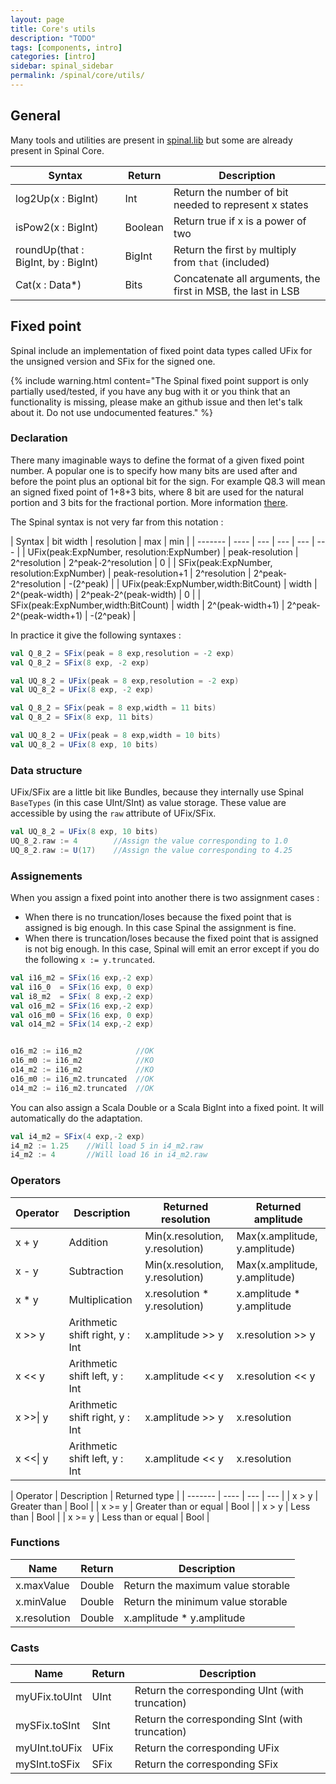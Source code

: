 ```yaml
---
layout: page
title: Core's utils
description: "TODO"
tags: [components, intro]
categories: [intro]
sidebar: spinal_sidebar
permalink: /spinal/core/utils/
---
```


## General
Many tools and utilities are present in [spinal.lib](/SpinalDoc/spinal/lib/utils/) but some are already present in Spinal Core.

| Syntax |  Return | Description|
| ------- | ---- | --- |
| log2Up(x : BigInt) | Int | Return the number of bit needed to represent x states |
| isPow2(x : BigInt) | Boolean | Return true if x is a power of two |
| roundUp(that : BigInt, by : BigInt) | BigInt | Return the first `by` multiply from `that` (included)  |
| Cat(x : Data*) | Bits | Concatenate all arguments, the first in MSB, the last in LSB |

## Fixed point
Spinal include an implementation of fixed point data types called UFix for the unsigned version and SFix for the signed one.

{% include warning.html content="The Spinal fixed point support is only partially used/tested, if you have any bug with it or you think that an functionality is missing, please make an github issue and then let's talk about it. Do not use undocumented features." %}

### Declaration
There many imaginable ways to define the format of a given fixed point number. A popular one is to specify how many bits are used after and before the point plus an optional bit for the sign. For example Q8.3 will mean an signed fixed point of 1+8+3 bits, where 8 bit are used for the natural portion and 3 bits for the fractional portion. More information [there](https://en.wikipedia.org/wiki/Q_(number_format)).

The Spinal syntax is not very far from this notation :

| Syntax |  bit width | resolution | max | min |
| ------- | ---- | --- |  --- |  --- |  --- |
| UFix(peak:ExpNumber, resolution:ExpNumber) | peak-resolution | 2^resolution | 2^peak-2^resolution | 0 |
| SFix(peak:ExpNumber, resolution:ExpNumber) | peak-resolution+1 | 2^resolution | 2^peak-2^resolution | -(2^peak) |
| UFix(peak:ExpNumber,width:BitCount) | width | 2^(peak-width) | 2^peak-2^(peak-width) | 0 |
| SFix(peak:ExpNumber,width:BitCount) | width | 2^(peak-width+1) | 2^peak-2^(peak-width+1) | -(2^peak) |

In practice it give the following syntaxes :

```scala
val Q_8_2 = SFix(peak = 8 exp,resolution = -2 exp)
val Q_8_2 = SFix(8 exp, -2 exp)

val UQ_8_2 = UFix(peak = 8 exp,resolution = -2 exp)
val UQ_8_2 = UFix(8 exp, -2 exp)

val Q_8_2 = SFix(peak = 8 exp,width = 11 bits)
val Q_8_2 = SFix(8 exp, 11 bits)

val UQ_8_2 = UFix(peak = 8 exp,width = 10 bits)
val UQ_8_2 = UFix(8 exp, 10 bits)
```

### Data structure
UFix/SFix are a little bit like Bundles, because they internally use Spinal `BaseTypes` (in this case UInt/SInt) as value storage. These value are accessible by using the `raw` attribute of UFix/SFix.

```scala
val UQ_8_2 = UFix(8 exp, 10 bits)
UQ_8_2.raw := 4        //Assign the value corresponding to 1.0
UQ_8_2.raw := U(17)    //Assign the value corresponding to 4.25
```

### Assignements
When you assign a fixed point into another there is two assignment cases :

- When there is no truncation/loses because the fixed point that is assigned is big enough. In this case Spinal the assignment is fine.
- When there is truncation/loses because the fixed point that is assigned is not big enough. In this case, Spinal will emit an error except if you do the following `x := y.truncated`.

```scala
val i16_m2 = SFix(16 exp,-2 exp)
val i16_0  = SFix(16 exp, 0 exp)
val i8_m2  = SFix( 8 exp,-2 exp)
val o16_m2 = SFix(16 exp,-2 exp)
val o16_m0 = SFix(16 exp, 0 exp)
val o14_m2 = SFix(14 exp,-2 exp)


o16_m2 := i16_m2            //OK
o16_m0 := i16_m2            //KO
o14_m2 := i16_m2            //KO
o16_m0 := i16_m2.truncated  //OK
o14_m2 := i16_m2.truncated  //OK
```

You can also assign a Scala Double or a Scala BigInt into a fixed point. It will automatically do the adaptation.

```scala
val i4_m2 = SFix(4 exp,-2 exp)
i4_m2 := 1.25    //Will load 5 in i4_m2.raw
i4_m2 := 4       //Will load 16 in i4_m2.raw
```

### Operators

| Operator | Description | Returned resolution | Returned amplitude |
| ------- | ---- | --- | --- |
| x + y |  Addition |  Min(x.resolution, y.resolution) | Max(x.amplitude, y.amplitude) |
| x - y |  Subtraction  |   Min(x.resolution, y.resolution) | Max(x.amplitude, y.amplitude) |
| x * y |  Multiplication |  x.resolution * y.resolution) | x.amplitude * y.amplitude |
| x >> y |  Arithmetic shift right, y : Int | x.amplitude >> y | x.resolution >> y |
| x << y |  Arithmetic shift left, y : Int| x.amplitude << y | x.resolution << y |
| x >>\| y |  Arithmetic shift right, y : Int | x.amplitude >> y | x.resolution |
| x <<\| y |  Arithmetic shift left, y : Int | x.amplitude << y |  x.resolution |

| Operator | Description | Returned type |
| ------- | ---- | --- | --- |
| x > y |  Greater than  | Bool  |
| x >= y |  Greater than or equal | Bool  |
| x > y |  Less than  | Bool |
| x >= y |  Less than or equal | Bool  |

### Functions

| Name | Return | Description |
| ------- | ---- | --- |
| x.maxValue | Double | Return the maximum value storable |
| x.minValue | Double  | Return the minimum value storable |
| x.resolution |  Double | x.amplitude * y.amplitude |

### Casts

| Name | Return | Description |
| ------- | ---- | --- |
| myUFix.toUInt | UInt | Return the corresponding UInt (with truncation) |
| mySFix.toSInt | SInt | Return the corresponding SInt (with truncation) |
| myUInt.toUFix | UFix | Return the corresponding UFix  |
| mySInt.toSFix | SFix | Return the corresponding SFix |
